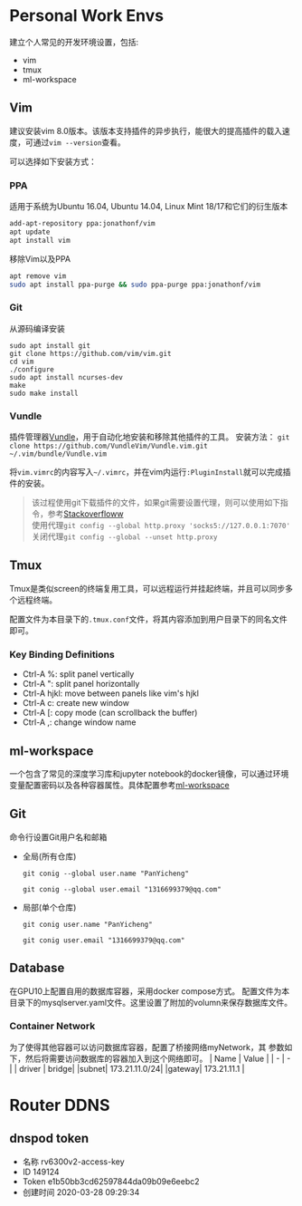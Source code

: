 # Personal Work Envs
建立个人常见的开发环境设置，包括:
* vim
* tmux
* ml-workspace

## Vim
建议安装vim 8.0版本。该版本支持插件的异步执行，能很大的提高插件的载入速度，可通过```vim --version```查看。

可以选择如下安装方式：
### PPA
适用于系统为Ubuntu 16.04, Ubuntu 14.04, Linux Mint 18/17和它们的衍生版本
```bash
add-apt-repository ppa:jonathonf/vim
apt update
apt install vim
```
移除Vim以及PPA
```bash
apt remove vim
sudo apt install ppa-purge && sudo ppa-purge ppa:jonathonf/vim
```

### Git
从源码编译安装
```
sudo apt install git
git clone https://github.com/vim/vim.git
cd vim
./configure
sudo apt install ncurses-dev
make
sudo make install
```

### Vundle
插件管理器[Vundle](https://github.com/VundleVim/Vundle.vim)，用于自动化地安装和移除其他插件的工具。
安装方法：
```git clone https://github.com/VundleVim/Vundle.vim.git ~/.vim/bundle/Vundle.vim```

将```vim.vimrc```的内容写入```~/.vimrc```，并在vim内运行```:PluginInstall```就可以完成插件的安装。

> 该过程使用git下载插件的文件，如果git需要设置代理，则可以使用如下指令，参考[Stackoverfloww][1]\
> 使用代理```git config --global http.proxy 'socks5://127.0.0.1:7070'```\
> 关闭代理```git config --global --unset http.proxy```

## Tmux
Tmux是类似screen的终端复用工具，可以远程运行并挂起终端，并且可以同步多个远程终端。

配置文件为本目录下的```.tmux.conf```文件，将其内容添加到用户目录下的同名文件即可。

### Key Binding Definitions
* Ctrl-A %: split panel vertically
* Ctrl-A ": split panel horizontally
* Ctrl-A hjkl: move between panels like vim's hjkl
* Ctrl-A c: create new window
* Ctrl-A [: copy mode (can scrollback the buffer)
* Ctrl-A ,: change window name

## ml-workspace
一个包含了常见的深度学习库和jupyter notebook的docker镜像，可以通过环境变量配置密码以及各种容器属性。具体配置参考[ml-workspace](https://github.com/ml-tooling/ml-workspace)

## Git
命令行设置Git用户名和邮箱

* 全局(所有仓库)
  
  ```git conig --global user.name "PanYicheng"```

  ```git conig --global user.email "1316699379@qq.com"```
* 局部(单个仓库)
  
  ```git conig user.name "PanYicheng"```

  ```git conig user.email "1316699379@qq.com"```

## Database
在GPU10上配置自用的数据库容器，采用docker compose方式。
配置文件为本目录下的mysqlserver.yaml文件。这里设置了附加的volumn来保存数据库文件。
### Container Network
为了使得其他容器可以访问数据库容器，配置了桥接网络myNetwork，其
参数如下，然后将需要访问数据库的容器加入到这个网络即可。
| Name | Value |
| - | - |
| driver | bridge|
|subnet| 173.21.11.0/24|
|gateway| 173.21.11.1 |


# Router DDNS

## dnspod token
* 名称 rv6300v2-access-key
* ID	149124
* Token	e1b50bb3cd62597844da09b09e6eebc2
* 创建时间 2020-03-28 09:29:34

[1]: https://stackoverflow.com/questions/15227130/using-a-socks-proxy-with-git-for-the-http-transport "Stackoverflow"